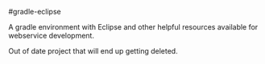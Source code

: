 #gradle-eclipse

A gradle environment with Eclipse and other helpful resources available for webservice development.


Out of date project that will end up getting deleted.
